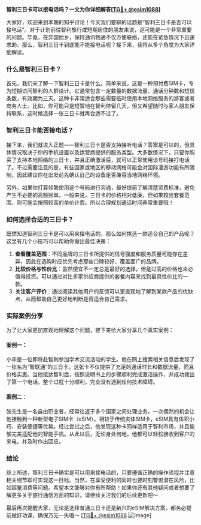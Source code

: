 **智利三日卡可以接电话吗？一文为你详细解答[[TG💪+ @esim1088](https://t.me/s/esim1088)]**

大家好，欢迎来到本期的知乎讨论！今天我们要聊的话题是“智利三日卡是否可以接电话”。对于计划前往智利旅行或短期居住的朋友来说，这可能是一个非常重要的问题。毕竟，在异国他乡，保持通讯畅通不仅方便联络，还能在紧急情况下迅速求助。那么，智利三日卡到底能不能接电话呢？接下来，我将从多个角度为大家详细解读。

### 什么是智利三日卡？

首先，我们来了解一下智利三日卡是什么。简单来说，这是一种预付费SIM卡，专为短期访问智利的人群设计。它通常包含一定数量的数据流量、通话分钟数和短信条数，有效期为三天。这种卡非常适合那些需要临时使用本地网络服务的游客或者商务人士。比如，你可能只是短暂地在智利停留几天，但又希望随时与家人朋友保持联系，这时候选择一张三日卡就再合适不过了。

### 智利三日卡能否接电话？

接下来，我们就进入正题——智利三日卡是否支持接听电话？答案是可以的，但具体情况取决于你的手机设置以及运营商提供的服务类型。大多数情况下，只要你购买了支持本地网络的三日卡，并且正确激活后，就可以正常使用该号码接打电话了。不过需要注意的是，有些国家或地区的移动网络可能会对国际漫游功能有所限制，因此建议你在出发前先确认自己的设备是否兼容当地网络环境。

另外，如果你打算频繁使用这个号码进行沟通，最好提前了解清楚资费标准，避免产生不必要的高额账单。一般来说，三日卡的价格相对低廉，但如果超出套餐范围，则可能会按照较高的单价计费。所以合理规划通话时间非常重要哦！

### 如何选择合适的三日卡？

既然知道智利三日卡是可以用来接电话的，那么如何挑选一款适合自己的产品呢？这里有几个小技巧可以帮助你做出最佳决策：

1. **查看覆盖范围**：不同品牌的三日卡所提供的信号强度和服务质量可能存在差异，因此在选购时应优先考虑那些口碑较好、覆盖面广的品牌。
2. **比较价格与性价比**：虽然便宜不一定总是最好的选择，但是过高的价格也未必值得投资。可以通过对比多家供应商提供的套餐内容来找到最具性价比的一款。
3. **关注客户评价**：通过阅读其他用户的反馈可以更直观地了解到某款产品的优缺点，从而帮助自己更好地判断是否适合自己需求。

### 实际案例分享

为了让大家更加直观地理解这个问题，接下来给大家分享几个真实案例：

#### 案例一：
小李是一位即将赴智利参加学术交流活动的学生。他在网上搜索相关信息后发现了一张名为“智联通”的三日卡。这张卡不仅提供了充足的通话时长和数据流量，而且价格实惠。当他抵达智利后，按照说明书上的步骤顺利完成激活操作，并成功拨出了第一个电话。整个过程十分顺利，完全没有遇到任何技术障碍。

#### 案例二：
张先生是一名自由职业者，经常往返于多个国家之间处理业务。一次偶然的机会让他接触到一种新型电子SIM卡（eSIM）。相较于传统实体SIM卡，eSIM具有体积小巧、安装便捷等优势。经过尝试之后，他发现这种卡同样适用于智利市场，并且能够完美适配他的智能手机。从此以后，无论身处何地，他都可以轻松接收到客户的来电，并及时作出回应。

### 结论

综上所述，智利三日卡确实是可以用来接电话的，只要遵循正确的操作流程并注意相关细节即可实现这一目标。当然，在享受便利的同时也要时刻警惕潜在风险，比如超量消费等问题。希望本文能够对你有所帮助！如果你还有其他疑问或者想要了解更多关于旅行通信方面的知识，请继续关注我们的后续更新吧～

最后再次提醒大家，无论是选择普通三日卡还是新兴的eSIM解决方案，都务必提前做好功课，确保万无一失哦～ [[TG💪+ @esim1088](https://t.me/s/esim1088) ![Image](https://i.postimg.cc/4NQfJmqS/Snipaste-2025-05-13-00-14-12.png)]